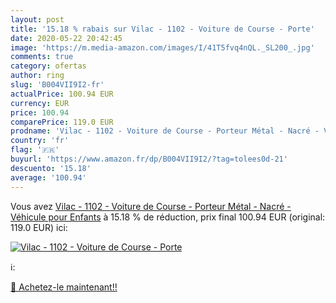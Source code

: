 ```yaml
---
layout: post
title: '15.18 % rabais sur Vilac - 1102 - Voiture de Course - Porte'
date: 2020-05-22 20:42:45
image: 'https://m.media-amazon.com/images/I/41T5fvq4nQL._SL200_.jpg'
comments: true
category: ofertas
author: ring
slug: 'B004VII9I2-fr'
actualPrice: 100.94 EUR
currency: EUR
price: 100.94
comparePrice: 119.0 EUR
prodname: 'Vilac - 1102 - Voiture de Course - Porteur Métal - Nacré - Véhicule pour Enfants'
country: 'fr'
flag: '🇫🇷'
buyurl: 'https://www.amazon.fr/dp/B004VII9I2/?tag=tolees0d-21'
descuento: '15.18'
average: '100.94'
---
```


Vous avez [Vilac - 1102 - Voiture de Course - Porteur Métal - Nacré - Véhicule pour Enfants](https://www.amazon.fr/dp/B004VII9I2/?tag=tolees0d-21)  à  15.18 % de réduction, prix final  100.94 EUR (original: 119.0 EUR) ici:

[![Vilac - 1102 - Voiture de Course - Porte](https://m.media-amazon.com/images/I/41T5fvq4nQL._SL200_.jpg)](https://www.amazon.fr/dp/B004VII9I2/?tag=tolees0d-21)

ℹ️:


[🛒 Achetez-le maintenant!!](https://www.amazon.fr/dp/B004VII9I2/?tag=tolees0d-21)
